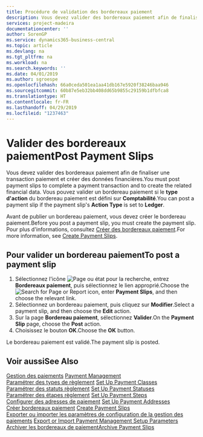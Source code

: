 ```yaml
---
title: Procédure de validation des bordereaux paiement
description: Vous devez valider des bordereaux paiement afin de finaliser une transaction paiement et créer des données financières. Vous pouvez valider un bordereau paiement si le type d'action du bordereau paiement est défini sur Comptabilité.
services: project-madeira
documentationcenter: ''
author: SorenGP
ms.service: dynamics365-business-central
ms.topic: article
ms.devlang: na
ms.tgt_pltfrm: na
ms.workload: na
ms.search.keywords: ''
ms.date: 04/01/2019
ms.author: sgroespe
ms.openlocfilehash: 66a0ceda501ea1aa41db167e5920f38246baa946
ms.sourcegitcommit: 60b87e5eb32bb408dd65b9855c29159b1dfbfca8
ms.translationtype: HT
ms.contentlocale: fr-FR
ms.lasthandoff: 04/29/2019
ms.locfileid: "1237463"
---
```

# <a name="post-payment-slips"></a><span data-ttu-id="8f12a-104">Valider des bordereaux paiement</span><span class="sxs-lookup"><span data-stu-id="8f12a-104">Post Payment Slips</span></span>
<span data-ttu-id="8f12a-105">Vous devez valider des bordereaux paiement afin de finaliser une transaction paiement et créer des données financières.</span><span class="sxs-lookup"><span data-stu-id="8f12a-105">You must post payment slips to complete a payment transaction and to create the related financial data.</span></span> <span data-ttu-id="8f12a-106">Vous pouvez valider un bordereau paiement si le **type d'action** du bordereau paiement est défini sur **Comptabilité**.</span><span class="sxs-lookup"><span data-stu-id="8f12a-106">You can post a payment slip if the payment slip's **Action Type** is set to **Ledger**.</span></span>  

<span data-ttu-id="8f12a-107">Avant de publier un bordereau paiement, vous devez créer le bordereau paiement.</span><span class="sxs-lookup"><span data-stu-id="8f12a-107">Before you post a payment slip, you must create the payment slip.</span></span> <span data-ttu-id="8f12a-108">Pour plus d'informations, consultez [Créer des bordereaux paiement](how-to-create-payment-slips.md).</span><span class="sxs-lookup"><span data-stu-id="8f12a-108">For more information, see [Create Payment Slips](how-to-create-payment-slips.md).</span></span>  

## <a name="to-post-a-payment-slip"></a><span data-ttu-id="8f12a-109">Pour valider un bordereau paiement</span><span class="sxs-lookup"><span data-stu-id="8f12a-109">To post a payment slip</span></span>  

1.  <span data-ttu-id="8f12a-110">Sélectionnez l'icône ![Page ou état pour la recherche](../../media/ui-search/search_small.png "Page ou état pour la recherche"), entrez **Bordereaux paiement**, puis sélectionnez le lien approprié.</span><span class="sxs-lookup"><span data-stu-id="8f12a-110">Choose the ![Search for Page or Report](../../media/ui-search/search_small.png "Search for Page or Report icon") icon, enter **Payment Slips**, and then choose the relevant link.</span></span>  
2.  <span data-ttu-id="8f12a-111">Sélectionnez un bordereau paiement, puis cliquez sur **Modifier**.</span><span class="sxs-lookup"><span data-stu-id="8f12a-111">Select a payment slip, and then choose the **Edit** action.</span></span>  
3.  <span data-ttu-id="8f12a-112">Sur la page **Bordereau paiement**, sélectionnez **Valider**.</span><span class="sxs-lookup"><span data-stu-id="8f12a-112">On the **Payment Slip** page, choose the **Post** action.</span></span>  
4.  <span data-ttu-id="8f12a-113">Choisissez le bouton **OK**.</span><span class="sxs-lookup"><span data-stu-id="8f12a-113">Choose the **OK** button.</span></span>  

<span data-ttu-id="8f12a-114">Le bordereau paiement est validé.</span><span class="sxs-lookup"><span data-stu-id="8f12a-114">The payment slip is posted.</span></span>  

## <a name="see-also"></a><span data-ttu-id="8f12a-115">Voir aussi</span><span class="sxs-lookup"><span data-stu-id="8f12a-115">See Also</span></span>  
 <span data-ttu-id="8f12a-116">[Gestion des paiements](payment-management.md) </span><span class="sxs-lookup"><span data-stu-id="8f12a-116">[Payment Management](payment-management.md) </span></span>  
 <span data-ttu-id="8f12a-117">[Paramétrer des types de règlement](how-to-set-up-payment-classes.md) </span><span class="sxs-lookup"><span data-stu-id="8f12a-117">[Set Up Payment Classes](how-to-set-up-payment-classes.md) </span></span>  
 <span data-ttu-id="8f12a-118">[Paramétrer des statuts règlement](how-to-set-up-payment-statuses.md) </span><span class="sxs-lookup"><span data-stu-id="8f12a-118">[Set Up Payment Statuses](how-to-set-up-payment-statuses.md) </span></span>  
 <span data-ttu-id="8f12a-119">[Paramétrer des étapes règlement](how-to-set-up-payment-steps.md) </span><span class="sxs-lookup"><span data-stu-id="8f12a-119">[Set Up Payment Steps](how-to-set-up-payment-steps.md) </span></span>  
 <span data-ttu-id="8f12a-120">[Configurer des adresses de paiement](how-to-set-up-payment-addresses.md) </span><span class="sxs-lookup"><span data-stu-id="8f12a-120">[Set Up Payment Addresses](how-to-set-up-payment-addresses.md) </span></span>  
 <span data-ttu-id="8f12a-121">[Créer bordereaux paiement](how-to-create-payment-slips.md) </span><span class="sxs-lookup"><span data-stu-id="8f12a-121">[Create Payment Slips](how-to-create-payment-slips.md) </span></span>  
 <span data-ttu-id="8f12a-122">[Exporter ou importer les paramètres de configuration de la gestion des paiements](how-to-export-or-import-payment-management-setup-parameters.md) </span><span class="sxs-lookup"><span data-stu-id="8f12a-122">[Export or Import Payment Management Setup Parameters](how-to-export-or-import-payment-management-setup-parameters.md) </span></span>  
 [<span data-ttu-id="8f12a-123">Archiver les bordereaux de paiement</span><span class="sxs-lookup"><span data-stu-id="8f12a-123">Archive Payment Slips</span></span>](how-to-archive-payment-slips.md)
